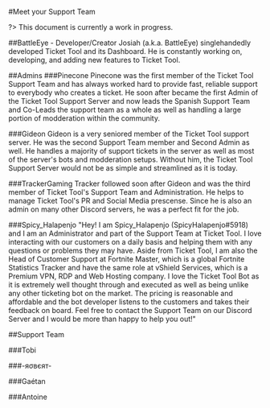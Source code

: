 #Meet your Support Team

?> This document is currently a work in progress.

##BattleEye - Developer/Creator
Josiah (a.k.a. BattleEye) singlehandedly developed Ticket Tool and its Dashboard.  He is constantly working on, developing, and adding new features to Ticket Tool.

##Admins
###Pinecone
Pinecone was the first member of the Ticket Tool Support Team and has always worked hard to provide fast, reliable support to everybody who creates a ticket.  He soon after became the first Admin of the Ticket Tool Support Server and now leads the Spanish Support Team and Co-Leads the support team as a whole as well as handling a large portion of modderation within the community.

###Gideon
Gideon is a very seniored member of the Ticket Tool support server.  He was the second Support Team member and Second Admin as well.  He handles a majority of support tickets in the server as well as most of the server's bots and modderation setups.  Without him, the Ticket Tool Support Server would not be as simple and streamlined as it is today.

###TrackerGaming
Tracker followed soon after Gideon and was the third member of Ticket Tool's Support Team and Administration. He helps to manage Ticket Tool's PR and Social Media prescense.  Since he is also an admin on many other Discord servers, he was a perfect fit for the job.

###Spicy_Halapenjo
"Hey! I am Spicy_Halapenjo (SpicyHalapenjo#5918) and I am an Administrator and part of the Support Team at Ticket Tool. I love interacting with our customers on a daily basis and helping them with any questions or problems they may have. Aside from Ticket Tool, I am also the Head of Customer Support at Fortnite Master, which is a global Fortnite Statistics Tracker and have the same role at vShield Services, which is a Premium VPN, RDP and Web Hosting company. I love the Ticket Tool Bot as it is extremely well thought through and executed as well as being unlike any other ticketing bot on the market. The pricing is reasonable and affordable and the bot developer listens to the customers and takes their feedback on board. Feel free to contact the Support Team on our Discord Server and I would be more than happy to help you out!"


##Support Team

###Tobi


###-яσвєят-


###Gaétan


###Antoine
